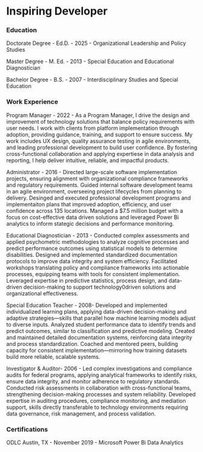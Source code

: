 # Inspiring Developer

### Education
Doctorate Degree - Ed.D. - 2025 - Organizational Leadership and Policy Studies

Master Degree - M. Ed. - 2013 - Special Education and Educational Diagnostician

Bachelor Degree - B.S. - 2007 - Interdisciplinary Studies and Special Education

### Work Experience
Program Manager - 2022 - As a Program Manager, I drive the design and improvement of technology solutions that balance policy requirements with user needs. I work with clients from platform implementation through adoption, providing guidance, training, and support to ensure success. My work includes UX design, quality assurance testing in agile environments, and leading professional development to build user confidence. By fostering cross-functional collaboration and applying expertiese in data analysis and reporting, I help deliver intuitive, reliable, and impactful products. 

Administrator - 2016 - Directed large-scale software implementation projects, ensuring alignment with organizational compliance frameworks and regulatory requirements. Guided internal software development teams in an agile environment, overseeing project lifecycles from planning to delivery. Desinged and executed professional development programs and implementaiton plans that improved adoption, efficiency, and user confidence across 135 locations. Managed a $7.5 million budget with a focus on cost-effective data driven solutions and leveraged Power Bi analytics to inform stategic decisions and performance monitoring. 

Educational Diagnostician - 2013 - Conducted complex assessments and applied psychometric methodologies to analyze cognitive processes and predict performance outcomes using statistical models to determine disabilities. Designed and implemented standardized documentation protocols to improve data integrity and system efficiency. Facilitated workshops translating policy and compliance frameworks into actionable processes, equipping teams with tools for consistent implementation. Leveraged expertise in predictive statistics, process design, and data-driven decision-making to support technology0driven solutions and organizational effectiveness. 

Special Education Teacher - 2008- Developed and implemented individualized learning plans, applying data-driven decision-making and adaptive strategies—skills that parallel how machine learning models adjust to diverse inputs. Analyzed student performance data to identify trends and predict outcomes, similar to classification and predictive modeling. Created and maintained detailed documentation systems, reinforcing data integrity and process standardization. Coached and mentored peers, building capacity for consistent implementation—mirroring how training datasets build more reliable, scalable systems.

Investigator & Auditor- 2006 - Led complex investigations and compliance audits for federal programs, applying analytical frameworks to identify risks, ensure data integrity, and monitor adherence to regulatory standards. Conducted risk assessments in collaboration with cross-functional teams, strengthening decision-making processes and system reliability. Developed expertise in auditing procedures, compliance monitoring, and mediation support, skills directly transferable to technology environments requiring data governance, risk management, and process validation.

### Certifications
ODLC Austin, TX - November 2019 - Microsoft Power Bi Data Analytics

